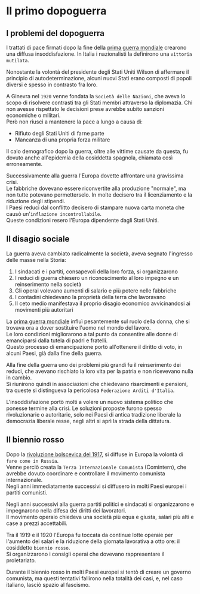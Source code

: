 # Il primo dopoguerra

## I problemi del dopoguerra

I trattati di pace firmati dopo la fine della [prima guerra mondiale][prima-guerra-mondiale] crearono una diffusa insoddisfazione. In Italia i nazionalisti la definirono una `vittoria mutilata`.

Nonostante la volontà del presidente degli Stati Uniti Wilson di affermare il principio di autodeterminazione, alcuni nuovi Stati erano composti di popoli diversi e spesso in contrasto fra loro.

A Ginevra nel `1920` venne fondata la `Società delle Nazioni`, che aveva lo scopo di risolvere contrasti tra gli Stati membri attraverso la diplomazia. Chi non avesse rispettato le decisioni prese avrebbe subito sanzioni economiche o militari.\
Però non riuscì a mantenere la pace a lungo a causa di:
- Rifiuto degli Stati Uniti di farne parte
- Mancanza di una propria forza militare

Il calo demografico dopo la guerra, oltre alle vittime causate da questa, fu dovuto anche all'epidemia della cosiddetta spagnola, chiamata così erroneamente.

Successivamente alla guerra l'Europa dovette affrontare una gravissima crisi.\
Le fabbriche dovevano essere riconvertite alla produzione "normale", ma non tutte potevano permetterselo. In molte decisero tra il licenziamento e la riduzione degli stipendi.\
I Paesi reduci dal conflitto decisero di stampare nuova carta moneta che causò un'`inflazione incontrollabile`.\
Queste condizioni resero l'Europa dipendente dagli Stati Uniti.

## Il disagio sociale

La guerra aveva cambiato radicalmente la società, aveva segnato l'ingresso delle masse nella Storia:
1. I sindacati e i partiti, consapevoli della loro forza, si organizzarono
2. I reduci di guerra chiesero un riconoscimento al loro impegno e un reinserimento nella società
3. Gli operai volevano aumenti di salario e più potere nelle fabbriche
4. I contadini chiedevano la proprietà della terra che lavoravano
5. Il ceto medio manifestava il proprio disagio economico avvicinandosi ai movimenti più autoritari

La [prima guerra mondiale][prima-guerra-mondiale] influì pesantemente sul ruolo della donna, che si trovava ora a dover sostituire l'uomo nel mondo del lavoro.\
Le loro condizioni migliorarono a tal punto da consentire alle donne di emanciparsi dalla tutela di padri e fratelli.\
Questo processo di emancipazione portò all'ottenere il diritto di voto, in alcuni Paesi, già dalla fine della guerra.

Alla fine della guerra uno dei problemi più grandi fu il reinserimento dei reduci, che avevano rischiato la loro vita per la patria e non ricevevano nulla in cambio.\
Si riunirono quindi in associazioni che chiedevano risarcimenti e pensioni, tra queste si distingueva la pericolosa `Federazione Arditi d'Italia`.

L'insoddisfazione portò molti a volere un nuovo sistema politico che ponesse termine alla crisi. Le soluzioni proposte furono spesso rivoluzionarie o autoritarie, solo nei Paesi di antica tradizione liberale la democrazia liberale resse, negli altri si aprì la strada della dittatura.

## Il biennio rosso

Dopo la [rivoluzione bolscevica del 1917][rivoluzione-russa], si diffuse in Europa la volontà di `fare come in Russia`.\
Venne perciò creata la `Terza Internazionale Comunista` (Comintern), che avrebbe dovuto coordinare e controllare il movimento comunista internazionale.\
Negli anni immediatamente successivi si diffusero in molti Paesi europei i partiti comunisti.

Negli anni successivi alla guerra partiti politici e sindacati si organizzarono e impegnarono nella difesa dei diritti dei lavoratori.\
Il movimento operaio chiedeva una società più equa e giusta, salari più alti e case a prezzi accettabili.

Tra il 1919 e il 1920 l'Europa fu toccata da continue lotte operaie per l'aumento dei salari e la riduzione della giornata lavorativa a otto ore: il cosiddetto `biennio rosso`.\
Si organizzarono i consigli operai che dovevano rappresentare il proletariato.

Durante il biennio rosso in molti Paesi europei si tentò di creare un governo comunista, ma questi tentativi fallirono nella totalità dei casi, e, nel caso italiano, lasciò spazio al fascismo.

[prima-guerra-mondiale]: La-prima-guerra-mondiale.md
[rivoluzione-russa]: La-rivoluzione-russa.md
